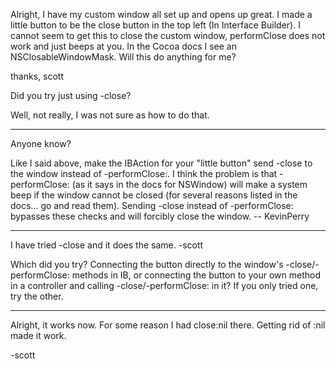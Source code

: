 Alright, I have my custom window all set up and opens up great. I made a little button to be the close button in the top left (In Interface Builder). I cannot seem to get this to close the custom window, performClose does not work and just beeps at you. In the Cocoa docs I see an NSClosableWindowMask. Will this do anything for me?

thanks,
scott

Did you try just using -close?


Well, not really, I was not sure as how to do that.


----

Anyone know?

Like I said above, make the IBAction for your "little button" send -close to the window instead of -performClose:. I think the problem is that -performClose: (as it says in the docs for NSWindow) will make a system beep if the window cannot be closed (for several reasons listed in the docs... go and read them). Sending -close instead of -performClose: bypasses these checks and will forcibly close the window. -- KevinPerry

----

I have tried -close and it does the same.   -scott

Which did you try? Connecting the button directly to the window's -close/-performClose: methods in IB, or connecting the button to your own method in a controller and calling -close/-performClose: in it? If you only tried one, try the other.

----

Alright, it works now. For some reason I had close:nil there. Getting rid of :nil made it work.

-scott
